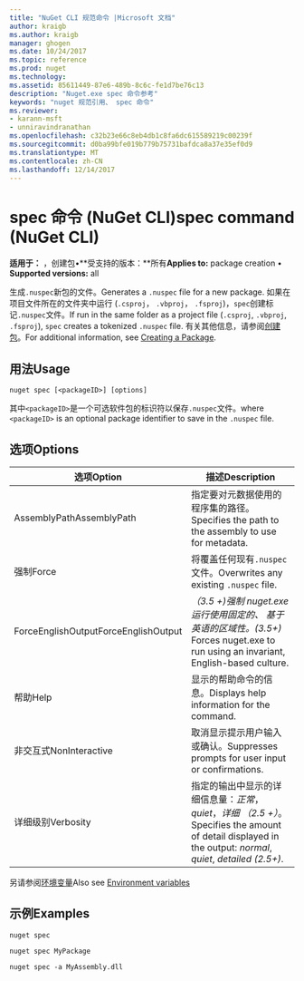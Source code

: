 ```yaml
---
title: "NuGet CLI 规范命令 |Microsoft 文档"
author: kraigb
ms.author: kraigb
manager: ghogen
ms.date: 10/24/2017
ms.topic: reference
ms.prod: nuget
ms.technology: 
ms.assetid: 85611449-87e6-489b-8c6c-fe1d7be76c13
description: "Nuget.exe spec 命令参考"
keywords: "nuget 规范引用、 spec 命令"
ms.reviewer:
- karann-msft
- unniravindranathan
ms.openlocfilehash: c32b23e66c8eb4db1c8fa6dc615589219c00239f
ms.sourcegitcommit: d0ba99bfe019b779b75731bafdca8a37e35ef0d9
ms.translationtype: MT
ms.contentlocale: zh-CN
ms.lasthandoff: 12/14/2017
---
```

# <a name="spec-command-nuget-cli"></a><span data-ttu-id="dbb54-104">spec 命令 (NuGet CLI)</span><span class="sxs-lookup"><span data-stu-id="dbb54-104">spec command (NuGet CLI)</span></span>

<span data-ttu-id="dbb54-105">**适用于：** ，创建包&bullet;**受支持的版本：**所有</span><span class="sxs-lookup"><span data-stu-id="dbb54-105">**Applies to:** package creation &bullet; **Supported versions:** all</span></span>

<span data-ttu-id="dbb54-106">生成`.nuspec`新包的文件。</span><span class="sxs-lookup"><span data-stu-id="dbb54-106">Generates a `.nuspec` file for a new package.</span></span> <span data-ttu-id="dbb54-107">如果在项目文件所在的文件夹中运行 (`.csproj`， `.vbproj`， `.fsproj`)，`spec`创建标记`.nuspec`文件。</span><span class="sxs-lookup"><span data-stu-id="dbb54-107">If run in the same folder as a project file (`.csproj`, `.vbproj`, `.fsproj`), `spec` creates a tokenized `.nuspec` file.</span></span> <span data-ttu-id="dbb54-108">有关其他信息，请参阅[创建包](../create-packages/creating-a-package.md)。</span><span class="sxs-lookup"><span data-stu-id="dbb54-108">For additional information, see [Creating a Package](../create-packages/creating-a-package.md).</span></span>

## <a name="usage"></a><span data-ttu-id="dbb54-109">用法</span><span class="sxs-lookup"><span data-stu-id="dbb54-109">Usage</span></span>

```
nuget spec [<packageID>] [options]
```

<span data-ttu-id="dbb54-110">其中`<packageID>`是一个可选软件包的标识符以保存`.nuspec`文件。</span><span class="sxs-lookup"><span data-stu-id="dbb54-110">where `<packageID>` is an optional package identifier to save in the `.nuspec` file.</span></span>

## <a name="options"></a><span data-ttu-id="dbb54-111">选项</span><span class="sxs-lookup"><span data-stu-id="dbb54-111">Options</span></span>

| <span data-ttu-id="dbb54-112">选项</span><span class="sxs-lookup"><span data-stu-id="dbb54-112">Option</span></span> | <span data-ttu-id="dbb54-113">描述</span><span class="sxs-lookup"><span data-stu-id="dbb54-113">Description</span></span> |
| --- | --- |
| <span data-ttu-id="dbb54-114">AssemblyPath</span><span class="sxs-lookup"><span data-stu-id="dbb54-114">AssemblyPath</span></span> | <span data-ttu-id="dbb54-115">指定要对元数据使用的程序集的路径。</span><span class="sxs-lookup"><span data-stu-id="dbb54-115">Specifies the path to the assembly to use for metadata.</span></span> |
| <span data-ttu-id="dbb54-116">强制</span><span class="sxs-lookup"><span data-stu-id="dbb54-116">Force</span></span> | <span data-ttu-id="dbb54-117">将覆盖任何现有`.nuspec`文件。</span><span class="sxs-lookup"><span data-stu-id="dbb54-117">Overwrites any existing `.nuspec` file.</span></span> |
| <span data-ttu-id="dbb54-118">ForceEnglishOutput</span><span class="sxs-lookup"><span data-stu-id="dbb54-118">ForceEnglishOutput</span></span> | <span data-ttu-id="dbb54-119">*（3.5 +)*强制 nuget.exe 运行使用固定的、 基于英语的区域性。</span><span class="sxs-lookup"><span data-stu-id="dbb54-119">*(3.5+)* Forces nuget.exe to run using an invariant, English-based culture.</span></span> |
| <span data-ttu-id="dbb54-120">帮助</span><span class="sxs-lookup"><span data-stu-id="dbb54-120">Help</span></span> | <span data-ttu-id="dbb54-121">显示的帮助命令的信息。</span><span class="sxs-lookup"><span data-stu-id="dbb54-121">Displays help information for the command.</span></span> |
| <span data-ttu-id="dbb54-122">非交互式</span><span class="sxs-lookup"><span data-stu-id="dbb54-122">NonInteractive</span></span> | <span data-ttu-id="dbb54-123">取消显示提示用户输入或确认。</span><span class="sxs-lookup"><span data-stu-id="dbb54-123">Suppresses prompts for user input or confirmations.</span></span> |
| <span data-ttu-id="dbb54-124">详细级别</span><span class="sxs-lookup"><span data-stu-id="dbb54-124">Verbosity</span></span> | <span data-ttu-id="dbb54-125">指定的输出中显示的详细信息量：*正常*， *quiet*，*详细 （2.5 +）*。</span><span class="sxs-lookup"><span data-stu-id="dbb54-125">Specifies the amount of detail displayed in the output: *normal*, *quiet*, *detailed (2.5+)*.</span></span> |

<span data-ttu-id="dbb54-126">另请参阅[环境变量](cli-ref-environment-variables.md)</span><span class="sxs-lookup"><span data-stu-id="dbb54-126">Also see [Environment variables](cli-ref-environment-variables.md)</span></span>

## <a name="examples"></a><span data-ttu-id="dbb54-127">示例</span><span class="sxs-lookup"><span data-stu-id="dbb54-127">Examples</span></span>

```
nuget spec

nuget spec MyPackage

nuget spec -a MyAssembly.dll
```
